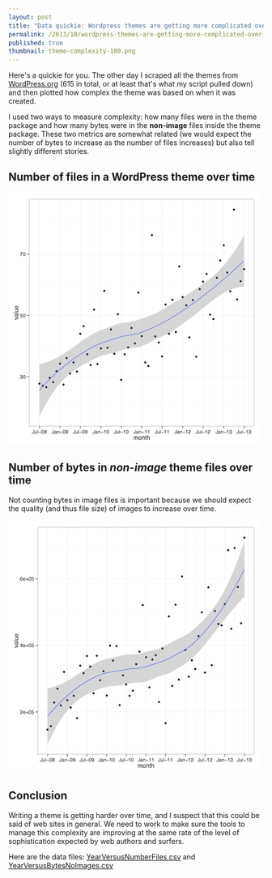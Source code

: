 ```yaml
---
layout: post
title: "Data quickie: Wordpress themes are getting more complicated over time"
permalink: /2013/10/wordpress-themes-are-getting-more-complicated-over-time
published: true
thumbnail: theme-complexity-100.png
---
```


Here's a quickie for you. The other day I scraped all the themes from
[WordPress.org](http://www.wordpress.org) (615 in total, or at least that's what my
script pulled down) and then plotted how complex the theme was based on when it
was created.

I used two ways to measure complexity: how many files were in the theme package
and how many bytes were in the **non-image** files inside the theme package.
These two metrics are somewhat related (we would expect the number of bytes to
increase as the number of files increases) but also tell slightly different
stories. 

## Number of files in a WordPress theme over time

![Time versus Number of Files](/experiments/wordpress-theme-complexity/year-versus-num-files.png "Time versus Number of Files")

## Number of bytes in *non-image* theme files over time

Not counting bytes in image files is important because we should expect the
quality (and thus file size) of images to increase over time.

![Time versus Bytes](/experiments/wordpress-theme-complexity/year-versus-bytes-no-images.png "Time versus Bytes")

## Conclusion

Writing a theme is getting harder over time, and I suspect that this could be
said of web sites in general. We need to work to make sure the tools to manage
this complexity are improving at the same rate of the level of sophistication
expected by web authors and surfers.

Here are the data files:
[YearVersusNumberFiles.csv](/experiments/wordpress-theme-complexity/YearVersusNumFiles.csv)
and
[YearVersusBytesNoImages.csv](/experiments/wordpress-theme-complexity/YearVersusBytesNoImages.csv)
